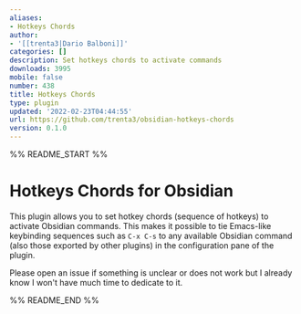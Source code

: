 ```yaml
---
aliases:
- Hotkeys Chords
author:
- '[[trenta3|Dario Balboni]]'
categories: []
description: Set hotkeys chords to activate commands
downloads: 3995
mobile: false
number: 438
title: Hotkeys Chords
type: plugin
updated: '2022-02-23T04:44:55'
url: https://github.com/trenta3/obsidian-hotkeys-chords
version: 0.1.0
---
```


%% README_START %%

# Hotkeys Chords for Obsidian
This plugin allows you to set hotkey chords (sequence of hotkeys) to activate Obsidian commands.
This makes it possible to tie Emacs-like keybinding sequences such as `C-x C-s` to any available Obsidian command (also those exported by other plugins) in the configuration pane of the plugin.

Please open an issue if something is unclear or does not work but I already know I won't have much time to dedicate to it.


%% README_END %%